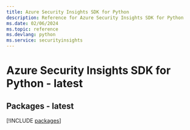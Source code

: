 ```yaml
---
title: Azure Security Insights SDK for Python
description: Reference for Azure Security Insights SDK for Python
ms.date: 02/06/2024
ms.topic: reference
ms.devlang: python
ms.service: securityinsights
---
```

# Azure Security Insights SDK for Python - latest
## Packages - latest
[!INCLUDE [packages](security-insights-index.md)]